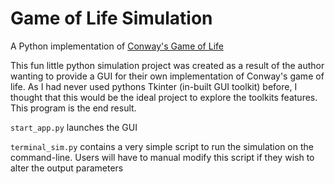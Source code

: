 # Game of Life Simulation
A Python implementation of [Conway's Game of Life](https://en.wikipedia.org/wiki/Conway's_Game_of_Life)

This fun little python simulation project was created as a result of the author wanting to provide a GUI for their own implementation of Conway's game of life. As I had never used pythons Tkinter (in-built GUI toolkit) before, I thought that this would be the ideal project to explore the toolkits features. This program is the end result. 

`start_app.py` launches the GUI

`terminal_sim.py` contains a very simple script to run the simulation on the command-line. Users will have to manual modify this script if they wish to alter the output parameters

